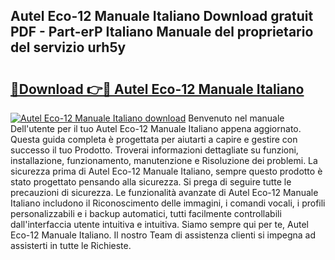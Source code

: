 ## Autel Eco-12 Manuale Italiano Download gratuit PDF - Part-erP Italiano Manuale del proprietario del servizio urh5y

# <h2><a href="http://dfbeci.blite.top/?on=Autel+Eco-12+Manuale+Italiano">🔗Download 👉🔴 Autel Eco-12 Manuale Italiano</a></h2>

[![Autel Eco-12 Manuale Italiano download](https://i.imgur.com/lujVjoI.png)](http://dfbeci.blite.top/?on=Autel+Eco-12+Manuale+Italiano)
Benvenuto nel manuale Dell'utente per il tuo Autel Eco-12 Manuale Italiano appena aggiornato. Questa guida completa è progettata per aiutarti a capire e gestire con successo il tuo Prodotto. Troverai informazioni dettagliate su funzioni, installazione, funzionamento, manutenzione e Risoluzione dei problemi. La sicurezza prima di Autel Eco-12 Manuale Italiano, sempre questo prodotto è stato progettato pensando alla sicurezza. Si prega di seguire tutte le precauzioni di sicurezza. Le funzionalità avanzate di Autel Eco-12 Manuale Italiano includono il Riconoscimento delle immagini, i comandi vocali, i profili personalizzabili e i backup automatici, tutti facilmente controllabili dall'interfaccia utente intuitiva e intuitiva. Siamo sempre qui per te, Autel Eco-12 Manuale Italiano. Il nostro Team di assistenza clienti si impegna ad assisterti in tutte le Richieste.
